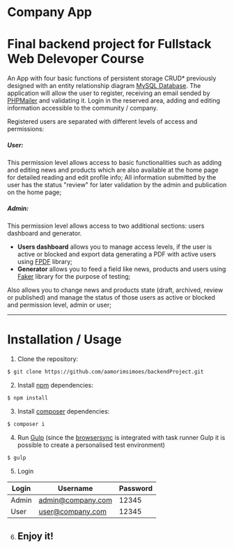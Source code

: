 # Company App 
# Final backend project for Fullstack Web Delevoper Course

An App with four basic functions of persistent storage CRUD* previously designed with an entity relationship diagram [MySQL Database](https://www.mysql.com/).
The application will allow the user to register, receiving an email sended by [PHPMailer](https://github.com/PHPMailer/PHPMailer) and validating it. Login in the reserved area, adding and editing information accessible to the community / company.

Registered users are separated with different levels of access and permissions:

##### User: 
This permission level allows access to basic functionalities such as adding and editing news and products which are also available at the home page for detailed reading and edit profile info;
All information submitted by the user has the status "review" for later validation by the admin and publication on the home page;

##### Admin: 
This permission level allows access to two additional sections: users dashboard and generator. 
- **Users dashboard** allows you to manage access levels, if the user is active or blocked and export data generating a PDF with active users using [FPDF](http://www.fpdf.org/) library;
- **Generator** allows you to feed a field like news, products and users using [Faker](https://github.com/fzaninotto/Faker) library for the purpose of testing;

Also allows you to change news and products state (draft, archived, review or published) and manage the status of those users as active or blocked and permission level, admin or user; 
___
# Installation / Usage

1. Clone the repository:
```bash
$ git clone https://github.com/aamorimsimoes/backendProject.git
```

2. Install [npm](https://www.npmjs.com/) dependencies:

```bash
$ npm install
```
3. Install [composer](https://getcomposer.org/) dependencies:
```bash
$ composer i
```
4. Run [Gulp](https://gulpjs.com/) (since the [browsersync](https://www.browsersync.io/) is integrated with task runner Gulp it is possible to create a personalised test environment)
```bash
$ gulp
```

5. Login

| Login | Username | Password | 
| ------ | ------ | ------ |
| Admin | admin@company.com | 12345 |
| User | user@company.com | 12345 |

6. ## Enjoy it!


